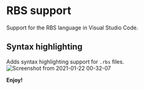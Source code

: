 # RBS support

Support for the RBS language in Visual Studio Code.

## Syntax highlighting

Adds syntax highlighting support for `.rbs` files.
![Screenshot from 2021-01-22 00-32-07](https://user-images.githubusercontent.com/56965223/105415119-6c0b9b00-5c49-11eb-979c-3d127b411b83.png)

**Enjoy!**
